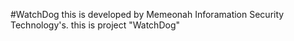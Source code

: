 #WatchDog
this is developed by Memeonah Inforamation Security Technology's. this is project "WatchDog"
